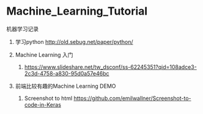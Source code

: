 # Machine_Learning_Tutorial
机器学习记录

1) 学习python http://old.sebug.net/paper/python/
2) Machine Learning 入门
    1. https://www.slideshare.net/tw_dsconf/ss-62245351?qid=108adce3-2c3d-4758-a830-95d0a57e46bc
    
3) 前端比较有趣的Machine Learning DEMO
    1. Screenshot to html https://github.com/emilwallner/Screenshot-to-code-in-Keras
